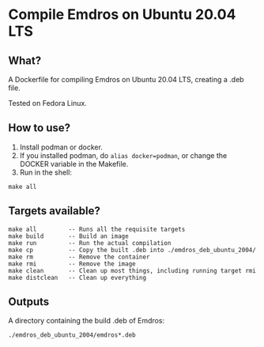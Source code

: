 # Compile Emdros on Ubuntu 20.04 LTS

## What?

A Dockerfile for compiling Emdros on Ubuntu 20.04 LTS, creating a .deb
file.

Tested on Fedora Linux.

## How to use?

1. Install podman or docker.
2. If you installed podman, do `alias docker=podman`, or change the
   DOCKER variable in the Makefile.
3. Run in the shell:
```
make all
```

## Targets available?

```
make all         -- Runs all the requisite targets
make build       -- Build an image
make run         -- Run the actual compilation
make cp          -- Copy the built .deb into ./emdros_deb_ubuntu_2004/
make rm          -- Remove the container
make rmi         -- Remove the image
make clean       -- Clean up most things, including running target rmi
make distclean   -- Clean up everything
```

## Outputs

A directory containing the build .deb of Emdros:

```
./emdros_deb_ubuntu_2004/emdros*.deb
```

